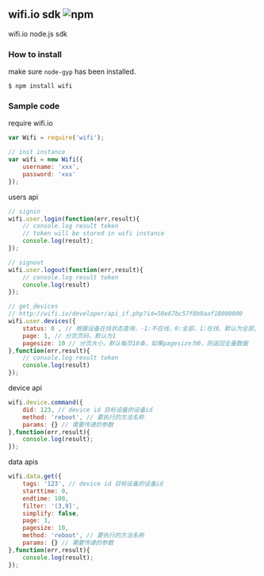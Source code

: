 wifi.io sdk ![npm](https://badge.fury.io/js/wifi.png)
---

wifi.io node.js sdk

### How to install 

make sure `node-gyp` has been installed.

````
$ npm install wifi
````

### Sample code

require wifi.io

````javascript
var Wifi = require('wifi');

// init instance
var wifi = new Wifi({
    username: 'xxx',
    password: 'xxx'
});
````

users api
````javascript
// signin
wifi.user.login(function(err,result){
    // console.log result token
    // token will be stored in wifi instance
    console.log(result);
});

// signout
wifi.user.logout(function(err,result){
    // console.log result token
    console.log(result) 
});

// get_devices
// http://wifi.io/developer/api_if.php?id=50e67bc57f8b9aaf18000000
wifi.user.devices({
    status: 0 , // 根据设备在线状态查询，-1:不在线，0:全部，1:在线，默认为全部,
    page: 1, // 分页页码，默认为1
    pagesize: 10 // 分页大小，默认每页10条，如果pagesize为0，则返回全量数据
},function(err,result){
    // console.log result token
    console.log(result) 
});
````

device api
````javascript
wifi.device.command({
    did: 123, // device id 目标设备的设备id
    method: 'reboot', // 要执行的方法名称
    params: {} // 需要传递的参数
},function(err,result){
    console.log(result);
});
````

data apis
````javascript
wifi.data.get({
    tags: '123', // device id 目标设备的设备id
    starttime: 0,
    endtime: 100,
    filter: '(3,9]',
    simplify: false,
    page: 1,
    pagesize: 10,
    method: 'reboot', // 要执行的方法名称
    params: {} // 需要传递的参数
},function(err,result){
    console.log(result);
});